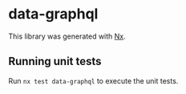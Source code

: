 # data-graphql

This library was generated with [Nx](https://nx.dev).

## Running unit tests

Run `nx test data-graphql` to execute the unit tests.
